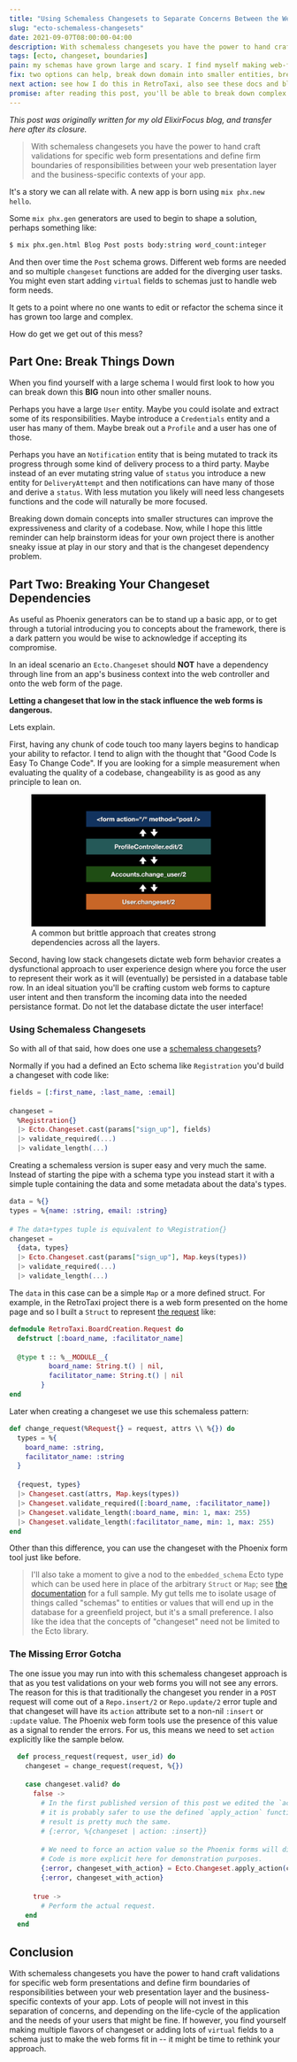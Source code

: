 ```yaml
---
title: "Using Schemaless Changesets to Separate Concerns Between the Web Context and the Business Context"
slug: "ecto-schemaless-changesets"
date: 2021-09-07T08:00:00-04:00
description: With schemaless changesets you have the power to hand craft validations for specific web form presentations and define firm boundaries of responsibilities between your web presentation layer and the business-specific contexts of your app.
tags: [ecto, changeset, boundaries]
pain: my schemas have grown large and scary. I find myself making web-form specific changesets in the main app contexts which feels wrong.
fix: two options can help, break down domain into smaller entities, break the changeset dependencies using schemaless changesets
next action: see how I do this in RetroTaxi, also see these docs and blog posts
promise: after reading this post, you'll be able to break down complex needs of your phoenix app into small, manageable chunks.
---
```


_This post was originally written for my old ElixirFocus blog, and transfer here after its closure._

> With schemaless changesets you have the power to hand craft validations for specific web form presentations and define firm boundaries of responsibilities between your web presentation layer and the business-specific contexts of your app.

It's a story we can all relate with. A new app is born using `mix phx.new hello`. 

Some `mix phx.gen` generators are used to begin to shape a solution, perhaps something like: 

```bash
$ mix phx.gen.html Blog Post posts body:string word_count:integer
```

And then over time the `Post` schema grows. Different web forms are needed and so multiple `changeset` functions are added for the diverging user tasks. You might even start adding `virtual` fields to schemas just to handle web form needs.

It gets to a point where no one wants to edit or refactor the schema since it has grown too large and complex. 

How do get we get out of this mess?

## Part One: Break Things Down

When you find yourself with a large schema I would first look to how you can break down this **BIG** noun into other smaller nouns. 

Perhaps you have a large `User` entity. Maybe you could isolate and extract some of its responsibilities. Maybe introduce a `Credentials` entity and a user has many of them. Maybe break out a `Profile` and a user has one of those.

Perhaps you have an `Notification` entity that is being mutated to track its progress through some kind of delivery process to a third party. Maybe instead of an ever mutating string value of `status` you introduce a new entity for `DeliveryAttempt` and then notifications can have many of those and derive a `status`. With less mutation you likely will need less changesets functions and the code will naturally be more focused.

Breaking down domain concepts into smaller structures can improve the expressiveness and clarity of a codebase. Now, while I hope this little reminder can help brainstorm ideas for your own project there is another sneaky issue at play in our story and that is the changeset dependency problem.

## Part Two: Breaking Your Changeset Dependencies

As useful as Phoenix generators can be to stand up a basic app, or to get through a tutorial introducing you to concepts about the framework, there is a dark pattern you would be wise to acknowledge if accepting its compromise.

In an ideal scenario an `Ecto.Changeset` should **NOT** have a dependency through line from an app's business context into the web controller and onto the web form of the page. 

**Letting a changeset that low in the stack influence the web forms is dangerous.** 

Lets explain.

First, having any chunk of code touch too many layers begins to handicap your ability to refactor. I tend to align with the thought that "Good Code Is Easy To Change Code". If you are looking for a simple measurement when evaluating the quality of a codebase, changeability is as good as any principle to lean on.

<figure>
 <img src="layers.png" alt="Visual showing four layers of a typical Phoenix app.">
 <figcaption>A common but brittle approach that creates strong dependencies across all the layers.</figcaption>
</figure>

Second, having low stack changesets dictate web form behavior creates a dysfunctional approach to user experience design where you force the user to represent their work as it will (eventually) be persisted in a database table row. In an ideal situation you'll be crafting custom web forms to capture user intent and then transform the incoming data into the needed persistance format. Do not let the database dictate the user interface!

### Using Schemaless Changesets

So with all of that said, how does one use a [schemaless changesets](https://hexdocs.pm/ecto/data-mapping-and-validation.html#schemaless-changesets)?

Normally if you had a defined an Ecto schema like `Registration` you'd build a changeset with code like:

```elixir
fields = [:first_name, :last_name, :email]

changeset =
  %Registration{}
  |> Ecto.Changeset.cast(params["sign_up"], fields)
  |> validate_required(...)
  |> validate_length(...)
```
Creating a schemaless version is super easy and very much the same. Instead of starting the pipe with a schema type you instead start it with a simple tuple containing the data and some metadata about the data's types.

```elixir
data = %{}
types = %{name: :string, email: :string}

# The data+types tuple is equivalent to %Registration{}
changeset =
  {data, types}
  |> Ecto.Changeset.cast(params["sign_up"], Map.keys(types))
  |> validate_required(...)
  |> validate_length(...)
```

The `data` in this case can be a simple `Map` or a more defined struct. For example, in the RetroTaxi project there is a web form presented on the home page and so I built a `Struct` to represent [the request](https://github.com/elixirfocus/retro_taxi/blob/main/lib/retro_taxi/board_creation/request.ex) like:

```elixir
defmodule RetroTaxi.BoardCreation.Request do
  defstruct [:board_name, :facilitator_name]

  @type t :: %__MODULE__{
          board_name: String.t() | nil,
          facilitator_name: String.t() | nil
        }
end
```

Later when creating a changeset we use this schemaless pattern:

```elixir
def change_request(%Request{} = request, attrs \\ %{}) do
  types = %{
    board_name: :string,
    facilitator_name: :string
  }

  {request, types}
  |> Changeset.cast(attrs, Map.keys(types))
  |> Changeset.validate_required([:board_name, :facilitator_name])
  |> Changeset.validate_length(:board_name, min: 1, max: 255)
  |> Changeset.validate_length(:facilitator_name, min: 1, max: 255)
end
```

Other than this difference, you can use the changeset with the Phoenix form tool just like before.

> I'll also take a moment to give a nod to the `embedded_schema` Ecto type which can be used here in place of the arbitrary `Struct` or `Map`; see [the documentation](https://hexdocs.pm/ecto/data-mapping-and-validation.html) for a full sample. My gut tells me to isolate usage of things called "schemas" to entities or values that will end up in the database for a greenfield project, but it's a small preference. I also like the idea that the concepts of "changeset" need not be limited to the Ecto library.  

### The Missing Error Gotcha

The one issue you may run into with this schemaless changeset approach is that as you test validations on your web forms you will not see any errors. The reason for this is that traditionally the changeset you render in a `POST` request will come out of a `Repo.insert/2` or `Repo.update/2` error tuple and that changeset will have its `action` attribute set to a non-nil `:insert` or `:update` value. The Phoenix web form tools use the presence of this value as a signal to render the errors. For us, this means we need to set `action` explicitly like the sample below.

```elixir
  def process_request(request, user_id) do
    changeset = change_request(request, %{})

    case changeset.valid? do
      false ->
        # In the first published version of this post we edited the `action` directly but
        # it is probably safer to use the defined `apply_action` function, though the 
        # result is pretty much the same.
        # {:error, %{changeset | action: :insert}}

        # We need to force an action value so the Phoenix forms will display the errors.
        # Code is more explicit here for demonstration purposes.        
        {:error, changeset_with_action} = Ecto.Changeset.apply_action(changeset, :insert)
        {:error, changeset_with_action}

      true ->
        # Perform the actual request.
    end
  end
```

## Conclusion 

With schemaless changesets you have the power to hand craft validations for specific web form presentations and define firm boundaries of responsibilities between your web presentation layer and the business-specific contexts of your app. Lots of people will not invest in this separation of concerns, and depending on the life-cycle of the application and the needs of your users that might be fine. If however, you find yourself making multiple flavors of changeset or adding lots of `virtual` fields to a schema just to make the web forms fit in -- it might be time to rethink your approach.
